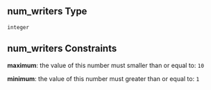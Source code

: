 ## num\_writers Type

`integer`

## num\_writers Constraints

**maximum**: the value of this number must smaller than or equal to: `10`

**minimum**: the value of this number must greater than or equal to: `1`

